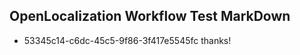 ## OpenLocalization Workflow Test MarkDown
* 53345c14-c6dc-45c5-9f86-3f417e5545fc thanks!

<!--HONumber=Sep16_HO1-->


